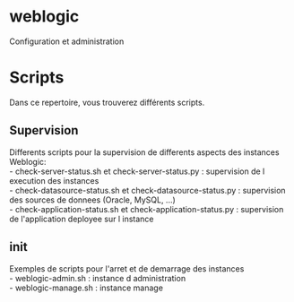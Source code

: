 # weblogic
Configuration et administration 

<h1>Scripts</h1>
Dans ce repertoire, vous trouverez différents scripts. 

<h2>Supervision</h2>
Differents scripts pour la supervision de differents aspects des instances Weblogic:
<br>- check-server-status.sh et check-server-status.py : supervision de l execution des instances
<br>- check-datasource-status.sh et check-datasource-status.py : supervision des sources de donnees (Oracle, MySQL, ...)
<br>- check-application-status.sh et check-application-status.py : supervision de l'application deployee sur l instance 

<h2>init</h2>
Exemples de scripts pour l'arret et de demarrage des instances
<br>- weblogic-admin.sh : instance d administration 
<br>- weblogic-manage.sh : instance manage
